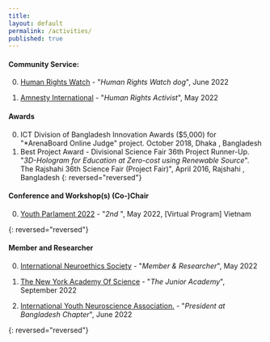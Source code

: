```yaml
---
title:
layout: default
permalink: /activities/
published: true
---
```


#### Community Service:
0. [Human Rights Watch](https://hrw.org) - "<i>Human Rights Watch dog</i>", June 2022

0. [Amnesty International](https://amnesty.org) - "<i>Human Rights Activist</i>", May 2022

#### Awards
0. ICT Division of Bangladesh Innovation Awards ($5,000) for "*ArenaBoard Online Judge" project. October 2018, Dhaka , Bangladesh
0. Best Project Award - Divisional Science Fair 36th Project Runner-Up. "*3D-Hologram for Education at Zero-cost using Renewable Source*". The Rajshahi 36th Science Fair (Project Fair)", April 2016, Rajshahi , Bangladesh
{: reversed="reversed"}

#### Conference and Workshop(s) (Co-)Chair
0. [Youth Parlament  2022]() - "<i>2nd </i>", May 2022, [Virtual Program] Vietnam


{: reversed="reversed"}

#### Member and Researcher
0. [International Neuroethics Society](https://neuroethicssociety.org) - "<i>Member & Researcher</i>", May 2022

0. [The New York Academy Of Science](https://joinlaunchpad.com/#/profile/16816) - "<i>The Junior Academy</i>", September 2022

0. [International Youth Neuroscience Association.](https://youthneuro.org) - "<i>President at Bangladesh Chapter</i>", June 2022

{: reversed="reversed"}
